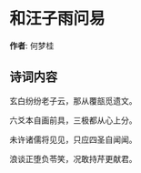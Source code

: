 # 和汪子雨问易

**作者**: 何梦桂

## 诗词内容

玄白纷纷老子云，那从覆瓿觅遗文。

六爻本自画前具，三极都从心上分。

未许诸儒将见见，只应四圣自闻闻。

浪谈正堕负苓笑，况敢持芹更献君。

